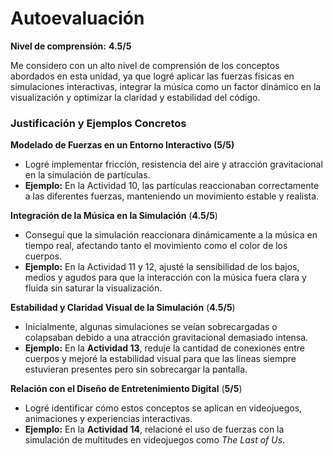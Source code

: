 # Autoevaluación
**Nivel de comprensión:** **4.5/5**

Me considero con un alto nivel de comprensión de los conceptos abordados en esta unidad, ya que logré aplicar las fuerzas físicas en simulaciones interactivas, integrar la música como un factor dinámico en la visualización y optimizar la claridad y estabilidad del código.


### **Justificación y Ejemplos Concretos**

**Modelado de Fuerzas en un Entorno Interactivo (5/5)**

-   Logré implementar fricción, resistencia del aire y atracción gravitacional en la simulación de partículas.
-   **Ejemplo:** En la Actividad 10, las partículas reaccionaban correctamente a las diferentes fuerzas, manteniendo un movimiento estable y realista.


**Integración de la Música en la Simulación** (**4.5/5**)

-   Conseguí que la simulación reaccionara dinámicamente a la música en tiempo real, afectando tanto el movimiento como el color de los cuerpos.
-   **Ejemplo:** En la Actividad 11 y 12, ajusté la sensibilidad de los bajos, medios y agudos para que la interacción con la música fuera clara y fluida sin saturar la visualización.


**Estabilidad y Claridad Visual de la Simulación** (**4.5/5**)

-   Inicialmente, algunas simulaciones se veían sobrecargadas o colapsaban debido a una atracción gravitacional demasiado intensa.
-   **Ejemplo:** En la **Actividad 13**, reduje la cantidad de conexiones entre cuerpos y mejoré la estabilidad visual para que las líneas siempre estuvieran presentes pero sin sobrecargar la pantalla.


**Relación con el Diseño de Entretenimiento Digital** (**5/5**)

-   Logré identificar cómo estos conceptos se aplican en videojuegos, animaciones y experiencias interactivas.
-   **Ejemplo:** En la **Actividad 14**, relacioné el uso de fuerzas con la simulación de multitudes en videojuegos como _The Last of Us_.
